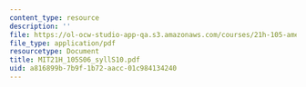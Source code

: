 ```yaml
---
content_type: resource
description: ''
file: https://ol-ocw-studio-app-qa.s3.amazonaws.com/courses/21h-105-american-classics-spring-2006/a816899b7b9f1b72aacc01c984134240_MIT21H_105S06_syllS10.pdf
file_type: application/pdf
resourcetype: Document
title: MIT21H_105S06_syllS10.pdf
uid: a816899b-7b9f-1b72-aacc-01c984134240
---
```

